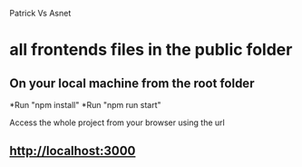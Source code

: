 Patrick Vs Asnet

# all frontends files in the public folder

## On your local machine from the root folder
*Run "npm install"
*Run "npm run start"

Access the whole  project from your browser using the url
## [http://localhost:3000](http://localhost:3000)